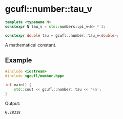 # gcufl::number::tau_v
```cpp
template <typename N>
constexpr N tau_v = std::numbers::pi_v<N> * 2;

constexpr double tau = gcufl::number::tau_v<double>;
```
A mathematical constant.
## Example
```cpp
#include <iostream>
#include <gcufl/number.hpp>

int main() {
	std::cout << gcufl::number::tau << '\n';
}
```
Output:
```
6.28318
```
